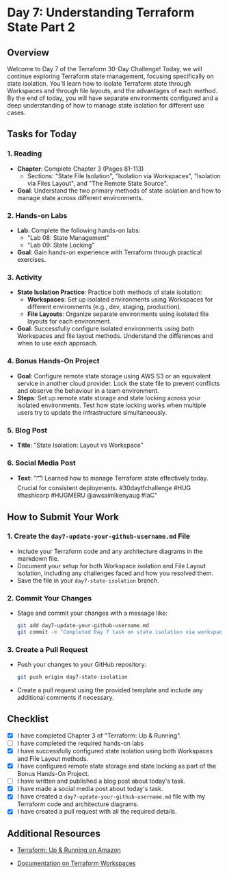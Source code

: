 # Day 7: Understanding Terraform State Part 2

## Overview

Welcome to Day 7 of the Terraform 30-Day Challenge! Today, we will continue exploring Terraform state management, focusing specifically on state isolation. You'll learn how to isolate Terraform state through Workspaces and through file layouts, and the advantages of each method. By the end of today, you will have separate environments configured and a deep understanding of how to manage state isolation for different use cases.

## Tasks for Today

### 1. **Reading**
   - **Chapter**: Complete Chapter 3 (Pages 81-113)
     - Sections: "State File Isolation", "Isolation via Workspaces", "Isolation via Files Layout", and "The Remote State Source".
   - **Goal**: Understand the two primary methods of state isolation and how to manage state across different environments.

### 2. **Hands-on Labs**
   - **Lab**: Complete the following hands-on labs:
     - "Lab 08: State Management"
     - "Lab 09: State Locking"
   - **Goal**: Gain hands-on experience with Terraform through practical exercises.
### 3. **Activity**
   - **State Isolation Practice**: Practice both methods of state isolation:
     - **Workspaces**: Set up isolated environments using Workspaces for different environments (e.g., dev, staging, production).
     - **File Layouts**: Organize separate environments using isolated file layouts for each environment.
   - **Goal**: Successfully configure isolated environments using both Workspaces and file layout methods. Understand the differences and when to use each approach.

### 4. **Bonus Hands-On Project**
   - **Goal**: Configure remote state storage using AWS S3 or an equivalent service in another cloud provider. Lock the state file to prevent conflicts and observe the behaviour in a team environment. 
   - **Steps**: Set up remote state storage and state locking across your isolated environments. Test how state locking works when multiple users try to update the infrastructure simultaneously.

### 5. **Blog Post**
   - **Title**: "State Isolation: Layout vs Workspace"

### 6. **Social Media Post**
   - **Text**: "🗂 Learned how to manage Terraform state effectively today. Crucial for consistent deployments. #30daytfchallenge #HUG #hashicorp #HUGMERU @awsaimlkenyaug #IaC"

## How to Submit Your Work

### 1. **Create the `day7-update-your-github-username.md` File**
   - Include your Terraform code and any architecture diagrams in the markdown file.
   - Document your setup for both Workspace isolation and File Layout isolation, including any challenges faced and how you resolved them.
   - Save the file in your `day7-state-isolation` branch.

### 2. **Commit Your Changes**
   - Stage and commit your changes with a message like:
     ```bash
     git add day7-update-your-github-username.md
     git commit -m "Completed Day 7 task on state isolation via workspace and layout"
     ```

### 3. **Create a Pull Request**
   - Push your changes to your GitHub repository:
     ```bash
     git push origin day7-state-isolation
     ```
   - Create a pull request using the provided template and include any additional comments if necessary.

## Checklist

- [x] I have completed Chapter 3 of "Terraform: Up & Running".
- [ ] I have completed the required hands-on labs
- [x] I have successfully configured state isolation using both Workspaces and File Layout methods.
- [x] I have configured remote state storage and state locking as part of the Bonus Hands-On Project.
- [ ] I have written and published a blog post about today's task.
- [x] I have made a social media post about today's task.
- [x] I have created a `day7-update-your-github-username.md` file with my Terraform code and architecture diagrams.
- [x] I have created a pull request with all the required details.

## Additional Resources

- [Terraform: Up & Running on Amazon](https://www.amazon.com/Terraform-Running-Infrastructure-Configuration-Management/dp/1492046906)

- [Documentation on Terraform Workspaces](https://www.terraform.io/docs/language/state/workspaces.html)





